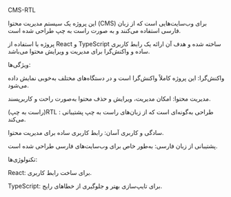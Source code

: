 CMS-RTL

این پروژه یک سیستم مدیریت محتوا (CMS) برای وب‌سایت‌هایی است که از زبان فارسی استفاده می‌کنند و به صورت راست به چپ طراحی شده است.

پروژه با استفاده از React و TypeScript ساخته شده و هدف آن ارائه یک رابط کاربری ساده و واکنش‌گرا برای مدیریت و ویرایش محتوا می‌باشد.

ویژگی‌ها:

واکنش‌گرا: این پروژه کاملاً واکنش‌گرا است و در دستگاه‌های مختلف به‌خوبی نمایش داده می‌شود.

مدیریت محتوا: امکان مدیریت، ویرایش و حذف محتوا به‌صورت راحت و کاربرپسند.

(راست به چپ)RTL : طراحی به‌گونه‌ای است که از زبان‌های راست به چپ پشتیبانی می‌کند.

سادگی و کاربری آسان: رابط کاربری ساده برای مدیریت محتوا.

پشتیبانی از زبان فارسی: به‌طور خاص برای وب‌سایت‌های فارسی طراحی شده است.

تکنولوژی‌ها:

React: برای ساخت رابط کاربری.

TypeScript: برای تایپ‌سازی بهتر و جلوگیری از خطاهای رایج.

